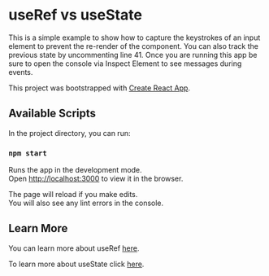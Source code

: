 # useRef vs useState

This is a simple example to show how to capture the keystrokes of an input element to prevent the re-render of the component. You can also track the previous state by uncommenting line 41. Once you are running this app be sure to open the console via Inspect Element to see messages during events.

This project was bootstrapped with [Create React App](https://github.com/facebook/create-react-app).

## Available Scripts

In the project directory, you can run:

### `npm start`

Runs the app in the development mode.\
Open [http://localhost:3000](http://localhost:3000) to view it in the browser.

The page will reload if you make edits.\
You will also see any lint errors in the console.

## Learn More

You can learn more about useRef [here](https://reactjs.org/docs/hooks-reference.html#useref).

To learn more about useState click [here](https://reactjs.org/docs/hooks-reference.html#usestate).
